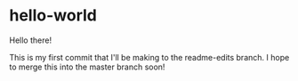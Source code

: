 # hello-world

Hello there! 

This is my first commit that I'll be making to the readme-edits branch. I hope to merge this into the master branch soon! 
